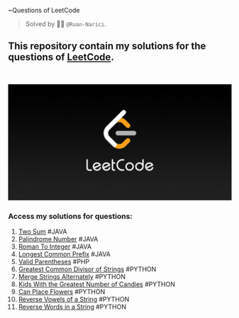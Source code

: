  ~Questions of LeetCode
> Solved by :man_technologist: ```@Ruan-Narici```.
## This repository contain my solutions for the questions of <a href="https://leetcode.com/" target="_blank">LeetCode</a>.
<br>

<img src="./assets/img/LeetCode_Sharing.png" width= "900px"></img>
<br>

### Access my solutions for questions:
1. <a href="./01-TwoSum" target="_blank">Two Sum</a><span> #JAVA</span>
9. <a href="./09-PalindromeNumber" target="_blank">Palindrome Number</a><span> #JAVA</span>
13. <a href="./13-RomanToInteger" target="_blank">Roman To Integer</a><span> #JAVA</span>
14. <a href="./14-LongestCommonPrefix" target="_blank">Longest Common Prefix</a><span> #JAVA</span>
20. <a href="./20-ValidParentheses" target="_blank">Valid Parentheses</a><span> #PHP</span>
1071. <a href="./1071-Greatest Common Divisor of Strings/" target="_blank">Greatest Common Divisor of Strings</a><span> #PYTHON</span>
1768. <a href="./1768-Merge Strings Alternately/" target="_blank">Merge Strings Alternately</a><span> #PYTHON</span>
1431. <a href="./1431-Kids With the Greatest Number of Candies/" target="_blank">Kids With the Greatest Number of Candies</a><span> #PYTHON</span>
605. <a href="./605-Can Place Flowers/" target="_blank">Can Place Flowers</a><span> #PYTHON</span>
345. <a href="./345-Reverse Vowels of a String/" target="_blank">Reverse Vowels of a String</a><span> #PYTHON</span>
151. <a href="./151-Reverse Words in a String//" target="_blank">Reverse Words in a String</a><span> #PYTHON</span>
